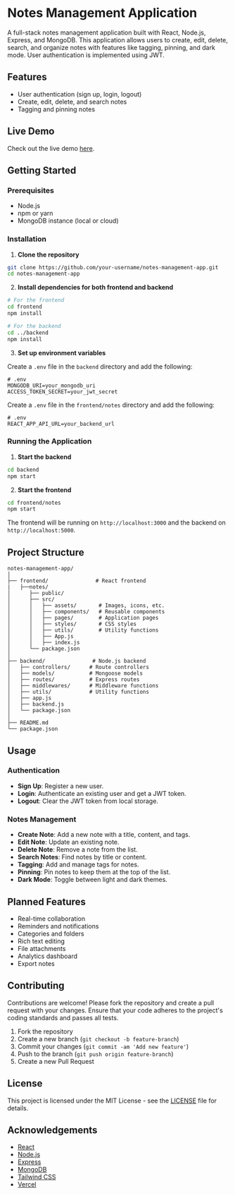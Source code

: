 # Notes Management Application

A full-stack notes management application built with React, Node.js, Express, and MongoDB. This application allows users to create, edit, delete, search, and organize notes with features like tagging, pinning, and dark mode. User authentication is implemented using JWT.

## Features

- User authentication (sign up, login, logout)
- Create, edit, delete, and search notes
- Tagging and pinning notes

## Live Demo

Check out the live demo [here](https://notes-frontend-murex.vercel.app/).

## Getting Started

### Prerequisites

- Node.js
- npm or yarn
- MongoDB instance (local or cloud)

### Installation

1. **Clone the repository**

```bash
git clone https://github.com/your-username/notes-management-app.git
cd notes-management-app
```

2. **Install dependencies for both frontend and backend**

```bash
# For the frontend
cd frontend
npm install

# For the backend
cd ../backend
npm install
```

3. **Set up environment variables**

Create a `.env` file in the `backend` directory and add the following:

```env
# .env
MONGODB_URI=your_mongodb_uri
ACCESS_TOKEN_SECRET=your_jwt_secret
```

Create a `.env` file in the `frontend/notes` directory and add the following:

```env
# .env
REACT_APP_API_URL=your_backend_url
```

### Running the Application

1. **Start the backend**

```bash
cd backend
npm start
```

2. **Start the frontend**

```bash
cd frontend/notes
npm start
```

The frontend will be running on `http://localhost:3000` and the backend on `http://localhost:5000`.

## Project Structure

```plaintext
notes-management-app/
│
├── frontend/               # React frontend
|   ├──notes/
│      ├── public/
│      ├── src/
│      │   ├── assets/       # Images, icons, etc.
│      │   ├── components/   # Reusable components
│      │   ├── pages/        # Application pages
│      │   ├── styles/       # CSS styles
│      │   ├── utils/        # Utility functions
│      │   ├── App.js
│      │   ├── index.js
│      └── package.json
│
├── backend/               # Node.js backend
│   ├── controllers/      # Route controllers
│   ├── models/           # Mongoose models
│   ├── routes/           # Express routes
│   ├── middlewares/      # Middleware functions
│   ├── utils/            # Utility functions
│   ├── app.js
│   ├── backend.js
│   └── package.json
│
├── README.md
└── package.json
```

## Usage

### Authentication

- **Sign Up**: Register a new user.
- **Login**: Authenticate an existing user and get a JWT token.
- **Logout**: Clear the JWT token from local storage.

### Notes Management

- **Create Note**: Add a new note with a title, content, and tags.
- **Edit Note**: Update an existing note.
- **Delete Note**: Remove a note from the list.
- **Search Notes**: Find notes by title or content.
- **Tagging**: Add and manage tags for notes.
- **Pinning**: Pin notes to keep them at the top of the list.
- **Dark Mode**: Toggle between light and dark themes.

## Planned Features

- Real-time collaboration
- Reminders and notifications
- Categories and folders
- Rich text editing
- File attachments
- Analytics dashboard
- Export notes

## Contributing

Contributions are welcome! Please fork the repository and create a pull request with your changes. Ensure that your code adheres to the project's coding standards and passes all tests.

1. Fork the repository
2. Create a new branch (`git checkout -b feature-branch`)
3. Commit your changes (`git commit -am 'Add new feature'`)
4. Push to the branch (`git push origin feature-branch`)
5. Create a new Pull Request

## License

This project is licensed under the MIT License - see the [LICENSE](LICENSE) file for details.

## Acknowledgements

- [React](https://reactjs.org/)
- [Node.js](https://nodejs.org/)
- [Express](https://expressjs.com/)
- [MongoDB](https://www.mongodb.com/)
- [Tailwind CSS](https://tailwindcss.com/)
- [Vercel](https://vercel.com/)